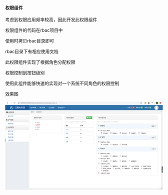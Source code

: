 #### 权限组件

考虑到权限应用频率较高，因此开发此权限组件

权限组件的代码在rbac项目中

使用时拷贝rbac目录即可

rbac目录下有相应使用文档

此权限组件实现了根据角色分配权限

权限控制到按钮级别

使用此组件能够快速的实现对一个系统不同角色的权限控制


效果图

![avatar](https://github.com/yang91797/backstage_rbac/blob/master/rbac%E5%B1%95%E7%A4%BA.png)

